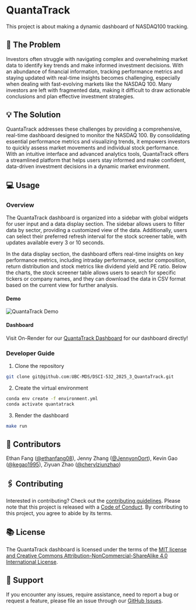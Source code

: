 # QuantaTrack

This project is about making a dynamic dashboard of NASDAQ100 tracking.

## 📖 The Problem

Investors often struggle with navigating complex and overwhelming market data to identify key trends and make informed investment decisions. 
With an abundance of financial information, tracking performance metrics and staying updated with real-time insights becomes challenging, 
especially when dealing with fast-evolving markets like the NASDAQ 100. 
Many investors are left with fragmented data, making it difficult to draw actionable conclusions and plan effective investment strategies.

## 💡 The Solution

QuantaTrack addresses these challenges by providing a comprehensive, real-time dashboard designed to monitor the NASDAQ 100. 
By consolidating essential performance metrics and visualizing trends, 
it empowers investors to quickly assess market movements and individual stock performance. 
With an intuitive interface and advanced analytics tools, QuantaTrack offers a streamlined platform that helps users stay informed 
and make confident, data-driven investment decisions in a dynamic market environment.

## 💻 Usage

### Overview

The QuantaTrack dashboard is organized into a sidebar with global widgets for user input and a data display section. 
The sidebar allows users to filter data by sector, providing a customized view of the data. 
Additionally, users can select their preferred refresh interval for the stock screener table, with updates available every 3 or 10 seconds.

In the data display section, the dashboard offers real-time insights on key performance metrics, 
including intraday performance, sector composition, return distribution and stock metrics like dividend yield and PE ratio. 
Below the charts, the stock screener table allows users to search for specific tickers or company names, 
and they can download the data in CSV format based on the current view for further analysis.

#### Demo

![QuantaTrack Demo](./img/demo.gif)

#### Dashboard

Visit On-Render for our [QuantaTrack Dashboard](https://dsci-532-2025-3-quantatrack.onrender.com/) for our dashboard directly!

### Developer Guide

1.  Clone the repository

``` bash
git clone git@github.com:UBC-MDS/DSCI-532_2025_3_QuantaTrack.git
```

2.  Create the virtual environment

``` bash
conda env create -f environment.yml
conda activate quantatrack
```

3.  Render the dashboard

``` bash
make run
```

## 👥 Contributors

Ethan Fang ([\@ethanfang08](https://github.com/ethanfang08)), Jenny Zhang ([\@JennyonOort](https://github.com/JennyonOort)), Kevin Gao ([\@kegao1995](https://github.com/kegao1995)), Ziyuan Zhao ([\@cherylziunzhao](https://github.com/cherylziunzhao))

## 🖇 Contributing

Interested in contributing? Check out the [contributing guidelines](./CONTRIBUTING.md). Please note that this project is released with a [Code of Conduct](./CODE_OF_CONDUCT.md). By contributing to this project, you agree to abide by its terms.

## 📚 License

The QuantaTrack dashboard is licensed under the terms of the [MIT license and Creative Commons Attribution-NonCommercial-ShareAlike 4.0 International License](./LICENSE.md).

## 🤜 Support

If you encounter any issues, require assistance, need to report a bug or request a feature, please file an issue through our [GitHub Issues](https://github.com/UBC-MDS/DSCI-532_2025_3_QuantaTrack/issues).
